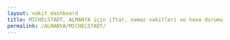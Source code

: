 ```yaml
---
layout: vakit_dashboard
title: MICHELSTADT, ALMANYA için iftar, namaz vakitleri ve hava durumu - ilçe/eyalet seç
permalink: /ALMANYA/MICHELSTADT/
---
```


<script type="text/javascript">
  var GLOBAL_COUNTRY = 'ALMANYA';
  var GLOBAL_CITY = 'MICHELSTADT';
  var GLOBAL_STATE = '';
  var lat = 72;
  var lon = 21;
</script>
